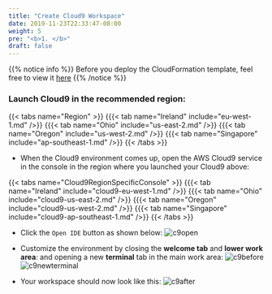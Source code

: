 ```yaml
---
title: "Create Cloud9 Workspace"
date: 2019-11-23T22:33:47-08:00
weight: 5
pre: "<b>1. </b>"
draft: false
---
```


{{% notice info %}}
Before you deploy the CloudFormation template, feel free to view it [here](https://github.com/aws-samples/amazon-eks-and-amazon-ec2-k8s-container-networking-workshops/blob/master/templates/awsk8snetworking-cluster-mgmt-cloud9.yaml)
{{% /notice %}}

<!---
{{% notice tip %}}
Ad blockers, javascript disablers, and tracking blockers should be disabled for
the cloud9 domain, or connecting to the workspace might be impacted.
Cloud9 requires third-party-cookies. You can whitelist the [specific domains]( https://docs.aws.amazon.com/cloud9/latest/user-guide/troubleshooting.html#troubleshooting-env-loading).
{{{< tab name="Virginia" include="us-east-1.md" />}}
{{{< tab name="Virginia" include="cloud9-us-east-1.md" />}}
{{% /notice %}}
-->

### Launch Cloud9 in the recommended region:
{{< tabs name="Region" >}}
{{{< tab name="Ireland" include="eu-west-1.md" />}}
{{{< tab name="Ohio" include="us-east-2.md" />}}
{{{< tab name="Oregon" include="us-west-2.md" />}}
{{{< tab name="Singapore" include="ap-southeast-1.md" />}}
{{< /tabs >}}


* When the Cloud9 environment comes up, open the AWS Cloud9 service in the console in the region where you launched your Cloud9 above:

{{< tabs name="Cloud9RegionSpecificConsole" >}}
{{{< tab name="Ireland" include="cloud9-eu-west-1.md" />}}
{{{< tab name="Ohio" include="cloud9-us-east-2.md" />}}
{{{< tab name="Oregon" include="cloud9-us-west-2.md" />}}
{{{< tab name="Singapore" include="cloud9-ap-southeast-1.md" />}}
{{< /tabs >}}

* Click the `Open IDE` button as shown below:
![c9open](/images/cloud9open.png)

* Customize the environment by closing the **welcome tab**
and **lower work area**: and opening a new **terminal** tab in the main work area:
![c9before](/images/cloud9before.png)
![c9newterminal](/images/cloud9newterminal.png)

* Your workspace should now look like this:
![c9after](/images/cloud9after.png)
